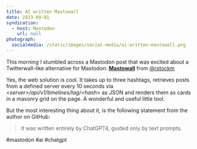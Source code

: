 ```yaml
---
title: AI written Mastowall
date: 2023-09-01
syndication:
  - host: Mastodon
    url: null
photograph:
  socialmedia: /static/images/social-media/ai-written-mastowall.png
---
```


This morning I stumbled across a Mastodon post that was excited about a Twitterwall-like alternative for Mastodon: [**Mastowall**](https://github.com/rstockm/mastowall) from [@rstockm](https://chaos.social/@rstockm)

Yes, the web solution is cool. It takes up to three hashtags, retrieves posts from a defined server every 10 seconds via *&lt;server&gt;/api/v1/timelines/tag/&lt;hash&gt;* as JSON and renders them as cards in a masonry grid on the page. A wonderful and useful little tool.

But the most interesting thing about it, is the following statement from the author on GitHub:

> It was written entirely by ChatGPT4, guided only by text prompts.

#mastodon #ai #chatgpt
